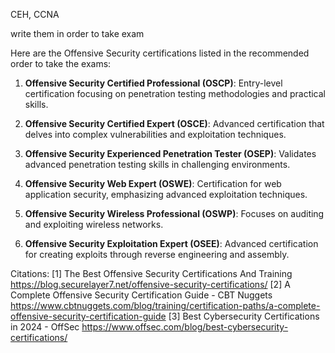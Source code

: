 
CEH, CCNA


write them in order to take exam

Here are the Offensive Security certifications listed in the recommended order to take the exams:

1. **Offensive Security Certified Professional (OSCP)**: Entry-level certification focusing on penetration testing methodologies and practical skills.

2. **Offensive Security Certified Expert (OSCE)**: Advanced certification that delves into complex vulnerabilities and exploitation techniques.

3. **Offensive Security Experienced Penetration Tester (OSEP)**: Validates advanced penetration testing skills in challenging environments.

4. **Offensive Security Web Expert (OSWE)**: Certification for web application security, emphasizing advanced exploitation techniques.

5. **Offensive Security Wireless Professional (OSWP)**: Focuses on auditing and exploiting wireless networks.

6. **Offensive Security Exploitation Expert (OSEE)**: Advanced certification for creating exploits through reverse engineering and assembly.

Citations:
[1] The Best Offensive Security Certifications And Training https://blog.securelayer7.net/offensive-security-certifications/
[2] A Complete Offensive Security Certification Guide - CBT Nuggets https://www.cbtnuggets.com/blog/training/certification-paths/a-complete-offensive-security-certification-guide
[3] Best Cybersecurity Certifications in 2024 - OffSec https://www.offsec.com/blog/best-cybersecurity-certifications/
